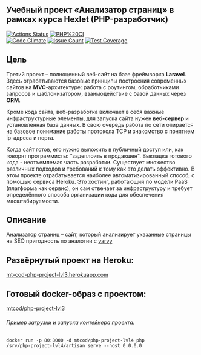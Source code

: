 ## Учебный проект «Анализатор страниц» в рамках курса Hexlet (PHP-разработчик)

[![Actions Status](https://github.com/MT-cod/php-project-lvl3/workflows/hexlet-check/badge.svg)](https://github.com/MT-cod/php-project-lvl3/actions)
[![PHP%20CI](https://github.com/MT-cod/php-project-lvl3/workflows/PHP%20CI/badge.svg)](https://github.com/MT-cod/php-project-lvl3/actions)
<br>
[![Code Climate](https://codeclimate.com/github/MT-cod/php-project-lvl3/badges/gpa.svg)](https://codeclimate.com/github/MT-cod/php-project-lvl3)
[![Issue Count](https://codeclimate.com/github/MT-cod/php-project-lvl3/badges/issue_count.svg)](https://codeclimate.com/github/MT-cod/php-project-lvl3/issues)
[![Test Coverage](https://codeclimate.com/github/MT-cod/php-project-lvl3/badges/coverage.svg)](https://codeclimate.com/github/MT-cod/php-project-lvl3/coverage)


<h2>Цель</h2>
<p>Третий проект –&nbsp;полноценный веб-сайт на базе фреймворка <strong>Laravel</strong>. Здесь отрабатываются базовые принципы построения современных сайтов на <strong>MVC</strong>-архитектуре: работа с роутингом, обработчиками запросов и шаблонизатором, взаимодействие с базой данных через <strong>ORM</strong>.</p>

<p>Кроме кода сайта, веб-разработка включает в себя важные инфраструктурные элементы, для запуска сайта нужен <strong>веб-сервер</strong> и установленная база данных. В свою очередь работа по сети опирается на базовое понимание работы протокола TCP и знакомство с понятием ip-адреса и порта.</p>

<p>Когда сайт готов, его нужно выложить в публичный доступ или, как говорят программисты: "задеплоить в продакшен". Выкладка готового кода - неотъемлемая часть разработки. Существует множество различных подходов и требований к тому как это делать эффективно. В этом проекте отрабатывается наиболее автоматизированный способ, с помощью сервиса Heroku. Это хостинг, работающий по модели PaaS (платформа как сервис), он сам отвечает за инфраструктуру и требует определённого способа организации кода для обеспечения масштабируемости.</p>

<h2>Описание</h2>
<p>Анализатор страниц – сайт, который анализирует указанные страницы на SEO пригодность по аналогии с <a href="https://varvy.com/pagespeed/" target="_blank" rel="nofollow">varvy</a></p>

## Развёрнутый проект на Heroku:
<a href="https://mt-cod-php-project-lvl3.herokuapp.com/">mt-cod-php-project-lvl3.herokuapp.com</a>

## Готовый docker-образ с проектом:
<a href="https://hub.docker.com/r/mtcod/php-project-lvl3">mtcod/php-project-lvl3</a>

###### Пример загрузки и запуска контейнера проекта:
<code>docker run -p 80:8000 -d mtcod/php-project-lvl4 php /srv/php-project-lvl4/artisan serve --host 0.0.0.0</code>
